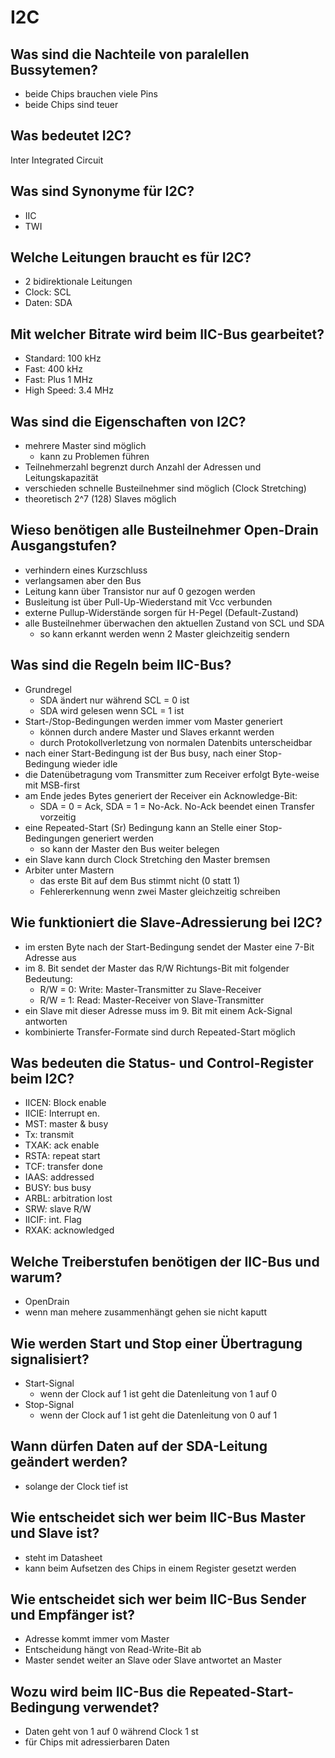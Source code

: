 # I2C

## Was sind die Nachteile von paralellen Bussytemen?
* beide Chips brauchen viele Pins
* beide Chips sind teuer

## Was bedeutet I2C?
Inter Integrated Circuit

## Was sind Synonyme für I2C?
* IIC
* TWI

## Welche Leitungen braucht es für I2C?
* 2 bidirektionale Leitungen
* Clock: SCL
* Daten: SDA

## Mit welcher Bitrate wird beim IIC-Bus gearbeitet?
* Standard: 100 kHz
* Fast: 400 kHz
* Fast: Plus 1 MHz
* High Speed: 3.4 MHz 

## Was sind die Eigenschaften von I2C?
* mehrere Master sind möglich
    * kann zu Problemen führen
* Teilnehmerzahl begrenzt durch Anzahl der Adressen und Leitungskapazität
* verschieden schnelle Busteilnehmer sind möglich (Clock Stretching)
* theoretisch 2^7 (128) Slaves möglich

## Wieso benötigen alle Busteilnehmer Open-Drain Ausgangstufen?
* verhindern eines Kurzschluss
* verlangsamen aber den Bus
* Leitung kann über Transistor nur auf 0 gezogen werden
* Busleitung ist über Pull-Up-Wiederstand mit Vcc verbunden
* externe Pullup-Widerstände sorgen für H-Pegel (Default-Zustand)
* alle Busteilnehmer überwachen den aktuellen Zustand von SCL und SDA
    * so kann erkannt werden wenn 2 Master gleichzeitig sendern

## Was sind die Regeln beim IIC-Bus?
* Grundregel
    * SDA ändert nur während SCL = 0 ist
    * SDA wird gelesen wenn SCL = 1 ist
* Start-/Stop-Bedingungen werden immer vom Master generiert 
    * können durch andere Master und Slaves erkannt werden
    * durch Protokollverletzung von normalen Datenbits unterscheidbar
* nach einer Start-Bedingung ist der Bus busy, nach einer Stop- Bedingung wieder idle
* die Datenübetragung vom Transmitter zum Receiver erfolgt Byte-weise mit MSB-first
* am Ende jedes Bytes generiert der Receiver ein Acknowledge-Bit:
    * SDA = 0 = Ack, SDA = 1 = No-Ack. No-Ack beendet einen Transfer vorzeitig
* eine Repeated-Start (Sr) Bedingung kann an Stelle einer Stop-Bedingungen generiert werden
    * so kann der Master den Bus weiter belegen
* ein Slave kann durch Clock Stretching den Master bremsen
* Arbiter unter Mastern
    * das erste Bit auf dem Bus stimmt nicht (0 statt 1)
    * Fehlererkennung wenn zwei Master gleichzeitig schreiben

## Wie funktioniert die Slave-Adressierung bei I2C?
* im ersten Byte nach der Start-Bedingung sendet der Master eine 7-Bit Adresse aus
* im 8. Bit sendet der Master das R/W Richtungs-Bit mit folgender Bedeutung:
    * R/W = 0: Write: Master-Transmitter zu Slave-Receiver
    * R/W = 1: Read: Master-Receiver von Slave-Transmitter
* ein Slave mit dieser Adresse muss im 9. Bit mit einem Ack-Signal antworten
* kombinierte Transfer-Formate sind durch Repeated-Start möglich

## Was bedeuten die Status- und Control-Register beim I2C?
* IICEN: Block enable
* IICIE: Interrupt en.
* MST: master & busy
* Tx: transmit
* TXAK: ack enable
* RSTA: repeat start
* TCF: transfer done
* IAAS: addressed
* BUSY: bus busy
* ARBL: arbitration lost
* SRW: slave R/W
* IICIF: int. Flag
* RXAK: acknowledged

## Welche Treiberstufen benötigen der IIC-Bus und warum?
* OpenDrain
* wenn man mehere zusammenhängt gehen sie nicht kaputt

## Wie werden Start und Stop einer Übertragung signalisiert?
* Start-Signal
    * wenn der Clock auf 1 ist geht die Datenleitung von 1 auf 0
* Stop-Signal
    * wenn der Clock auf 1 ist geht die Datenleitung von 0 auf 1

## Wann dürfen Daten auf der SDA-Leitung geändert werden?
* solange der Clock tief ist

## Wie entscheidet sich wer beim IIC-Bus Master und Slave ist?
* steht im Datasheet
* kann beim Aufsetzen des Chips in einem Register gesetzt werden

## Wie entscheidet sich wer beim IIC-Bus Sender und Empfänger ist?
* Adresse kommt immer vom Master
* Entscheidung hängt von Read-Write-Bit ab
* Master sendet weiter an Slave oder Slave antwortet an Master

## Wozu wird beim IIC-Bus die Repeated-Start-Bedingung verwendet?
* Daten geht von 1 auf 0 während Clock 1 st
* für Chips mit adressierbaren Daten

